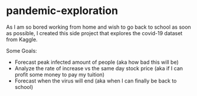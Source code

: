 # pandemic-exploration
As I am so bored working from home and wish to go back to school as soon
as possible, I created this side project that explores the covid-19 dataset
from Kaggle.

Some Goals:
- Forecast peak infected amount of people (aka how bad this will be)
- Analyze the rate of increase vs the same day stock price (aka if I can profit some money to pay my tuition)
- Forecast when the virus will end (aka when I can finally be back to school)